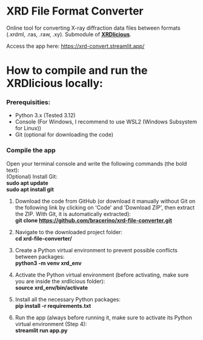 # XRD File Format Converter
Online tool for converting X-ray diffraction data files between formats (.xrdml, .ras, .raw, .xy). Submodule of **[XRDlicious](xrdlicious.com)**.

Access the app here: https://xrd-convert.streamlit.app/

# **How to compile and run the XRDlicious locally:** 

### **Prerequisities**: 
- Python 3.x (Tested 3.12)
- Console (For Windows, I recommend to use WSL2 (Windows Subsystem for Linux))
- Git (optional for downloading the code)
  


### **Compile the app**  
Open your terminal console and write the following commands (the bold text):  
(Optional) Install Git:  
      **sudo apt update**  
      **sudo apt install git**    
      
1) Download the code from GitHub (or download it manually without Git on the following link by clicking on 'Code' and 'Download ZIP', then extract the ZIP. With Git, it is automatically extracted):  
      **git clone https://github.com/bracerino/xrd-file-converter.git**

2) Navigate to the downloaded project folder:  
      **cd xrd-file-converter/**

3) Create a Python virtual environment to prevent possible conflicts between packages:  
      **python3 -m venv xrd_env**

4) Activate the Python virtual environment (before activating, make sure you are inside the xrdlicious folder):  
      **source xrd_env/bin/activate**
   
5) Install all the necessary Python packages:  
      **pip install -r requirements.txt**

6) Run the app (always before running it, make sure to activate its Python virtual environment (Step 4):  
      **streamlit run app.py**
